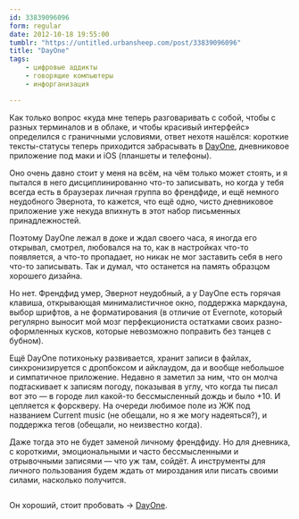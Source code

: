 ```yaml
---
id: 33839096096
form: regular
date: 2012-10-18 19:55:00
tumblr: "https://untitled.urbansheep.com/post/33839096096"
title: "DayOne"
tags:
    - цифровые аддикты
    - говорящие компьютеры
    - инфорганизация

---
```


<p>Как только вопрос «куда мне теперь разговаривать с собой, чтобы с разных терминалов и в облаке, и чтобы красивый интерфейс» определился с граничными условиями, ответ нехотя нашёлся: короткие тексты-статусы теперь приходится забрасывать в <a href="http://dayoneapp.com">DayOne</a>, дневниковое приложение под маки и iOS (планшеты и телефоны).</p>

<p>Оно очень давно стоит у меня на всём, на чём только может стоять, и я пытался в него дисциплинированно что-то записывать, но когда у тебя всегда есть в браузерах личная группа во френдфиде, и ещё немного неудобного Эвернота, то кажется, что ещё одно, чисто дневниковое приложение уже некуда впихнуть в этот набор письменных принадлежностей.</p>

<p>Поэтому DayOne лежал в доке и ждал своего часа, я иногда его открывал, смотрел, любовался на то, как в настройках что-то появляется, а что-то пропадает, но никак не мог заставить себя в него что-то записывать. Так и думал, что останется на память образцом хорошего дизайна.</p>

<p>Но нет. Френдфид умер, Эвернот неудобный, а у DayOne есть горячая клавиша, открывающая минималистичное окно, поддержка маркдауна, выбор шрифтов, а не форматирования (в отличие от Evernote, который регулярно выносит мой мозг перфекциониста остатками своих разно-оформленных кусков, которые невозможно поправить без танцев с бубном).</p>

<p>Ещё DayOne потихоньку развивается, хранит записи в файлах, синхронизируется с дропбоксом и айклаудом, да и вообще небольшое и симпатичное приложение. Недавно я заметил за ним, что он молча подтаскивает к записям погоду, показывая в углу, что когда ты писал вот это — в городе лил какой-то бессмысленный дождь и было +10. И цепляется к форскверу. На очереди любимое поле из ЖЖ под названием Current music (не обещали, но я же могу надеяться?), и поддержка тегов (обещали, но неизвестно когда).</p>

<p>Даже тогда это не будет заменой личному френдфиду. Но для дневника, с короткими, эмоциональными и часто бессмысленными и отрывочными записями — что уж там, сойдёт. А инструменты для личного пользования будем ждать от мироздания или писать своими силами, насколько получится.</p>

<p><a href="http://dayoneapp.com"><img src="https://66.media.tumblr.com/tumblr_mc3ieu08Mb1qz4wzi.png" alt=""/></a></p>

<p>Он хороший, стоит пробовать → <a href="http://dayoneapp.com">DayOne</a>.</p>

